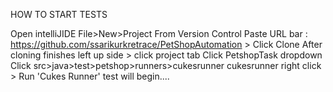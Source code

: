 
HOW TO START TESTS

Open intelliJIDE
File>New>Project From Version Control
Paste URL bar : https://github.com/ssarikurkretrace/PetShopAutomation > Click Clone
After cloning finishes
left up side > click project tab
Click PetshopTask dropdown
Click src>java>test>petshop>runners>cukesrunner
cukesrunner right click > Run 'Cukes Runner'
test will begin....
